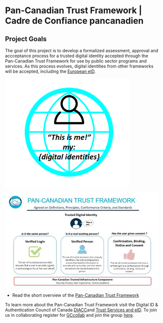 # Pan-Canadian Trust Framework | Cadre de Confiance pancanadien

## Project Goals

The goal of this project is to develop a formalized assessment, approval and accceptance process for a trusted digital identity accepted through the Pan-Canadian Trust Framework for use by public sector programs and services. As this process evolves, digital identities from other frameworks will be accepted, including the [European eID](https://ec.europa.eu/digital-single-market/en/trust-services-and-eid).

![alt text](./images/this-is-me.png "This is me.")



![alt text](./overview/pctf-overview.jpg "Pan-Canadian Trust Framework")

* Read the short overview of the [Pan-Canadian Trust Framework](./overview/pctf-overview.md)


To learn more about the Pan-Canadian Trust Framework visit the Digital ID & Authentication Council of Canada [DIACC](https://diacc.ca)and [Trust Services and eID](https://ec.europa.eu/digital-single-market/en/trust-services-and-eid). To join us in collaborating register for [GCcollab](https://gccollab.ca) and join the group [here](https://gccollab.ca/bookmarks/group/6910/all).
